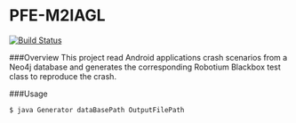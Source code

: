 # PFE-M2IAGL
[![Build Status](https://travis-ci.org/gisselFdez/PFE-M2IAGL.svg?branch=master)](https://travis-ci.org/gisselFdez/PFE-M2IAGL)

###Overview
This project read Android applications crash scenarios from a Neo4j database and generates the corresponding Robotium Blackbox test class to reproduce the crash.

###Usage
```
$ java Generator dataBasePath OutputFilePath
```
